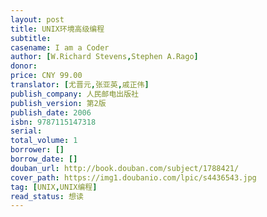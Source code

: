 ```yaml
---
layout: post
title: UNIX环境高级编程
subtitle:
casename: I am a Coder
author: [W.Richard Stevens,Stephen A.Rago]
donor: 
price: CNY 99.00
translator: [尤晋元,张亚英,戚正伟]
publish_company: 人民邮电出版社
publish_version: 第2版
publish_date: 2006
isbn: 9787115147318
serial: 
total_volume: 1
borrower: []
borrow_date: []
douban_url: http://book.douban.com/subject/1788421/
cover_path: https://img1.doubanio.com/lpic/s4436543.jpg
tag: [UNIX,UNIX编程]
read_status: 想读
---
```

